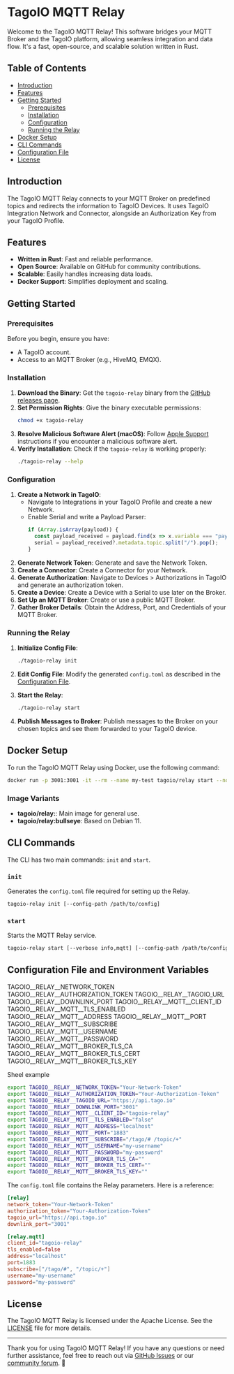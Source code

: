# TagoIO MQTT Relay

Welcome to the TagoIO MQTT Relay! This software bridges your MQTT Broker and the TagoIO platform, allowing seamless integration and data flow. It's a fast, open-source, and scalable solution written in Rust.

## Table of Contents

- [Introduction](#introduction)
- [Features](#features)
- [Getting Started](#getting-started)
  - [Prerequisites](#prerequisites)
  - [Installation](#installation)
  - [Configuration](#configuration)
  - [Running the Relay](#running-the-relay)
- [Docker Setup](#docker-setup)
- [CLI Commands](#cli-commands)
- [Configuration File](#configuration-file)
- [License](#license)

## Introduction

The TagoIO MQTT Relay connects to your MQTT Broker on predefined topics and redirects the information to TagoIO Devices. It uses TagoIO Integration Network and Connector, alongside an Authorization Key from your TagoIO Profile.

## Features

- **Written in Rust**: Fast and reliable performance.
- **Open Source**: Available on GitHub for community contributions.
- **Scalable**: Easily handles increasing data loads.
- **Docker Support**: Simplifies deployment and scaling.

## Getting Started

### Prerequisites

Before you begin, ensure you have:

- A TagoIO account.
- Access to an MQTT Broker (e.g., HiveMQ, EMQX).

### Installation

1. **Download the Binary**: Get the `tagoio-relay` binary from the [GitHub releases page](./releases/latest).
2. **Set Permission Rights**: Give the binary executable permissions:
   ```sh
   chmod +x tagoio-relay
   ```
3. **Resolve Malicious Software Alert (macOS)**: Follow [Apple Support](https://support.apple.com) instructions if you encounter a malicious software alert.
4. **Verify Installation**: Check if the `tagoio-relay` is working properly:
   ```sh
   ./tagoio-relay --help
   ```

### Configuration

1. **Create a Network in TagoIO**:
   - Navigate to Integrations in your TagoIO Profile and create a new Network.
   - Enable Serial and write a Payload Parser:
     ```js
     if (Array.isArray(payload)) {
       const payload_received = payload.find(x => x.variable === "payload");
       serial = payload_received?.metadata.topic.split("/").pop();
     }
     ```
2. **Generate Network Token**: Generate and save the Network Token.
3. **Create a Connector**: Create a Connector for your Network.
4. **Generate Authorization**: Navigate to Devices > Authorizations in TagoIO and generate an authorization token.
5. **Create a Device**: Create a Device with a Serial to use later on the Broker.
6. **Set Up an MQTT Broker**: Create or use a public MQTT Broker.
7. **Gather Broker Details**: Obtain the Address, Port, and Credentials of your MQTT Broker.

### Running the Relay

1. **Initialize Config File**:
   ```sh
   ./tagoio-relay init
   ```
2. **Edit Config File**: Modify the generated `config.toml` as described in the [Configuration File](#configuration-file-and-environment-variables).

3. **Start the Relay**:
   ```sh
   ./tagoio-relay start
   ```
4. **Publish Messages to Broker**: Publish messages to the Broker on your chosen topics and see them forwarded to your TagoIO device.

## Docker Setup

To run the TagoIO MQTT Relay using Docker, use the following command:

```sh
docker run -p 3001:3001 -it --rm --name my-test tagoio/relay start --no-daemon
```

### Image Variants

- **tagoio/relay:<version>**: Main image for general use.
- **tagoio/relay:bullseye**: Based on Debian 11.

## CLI Commands

The CLI has two main commands: `init` and `start`.

### `init`

Generates the `config.toml` file required for setting up the Relay.

```sh
tagoio-relay init [--config-path /path/to/config]
```

### `start`

Starts the MQTT Relay service.

```sh
tagoio-relay start [--verbose info,mqtt] [--config-path /path/to/config.toml]
```

## Configuration File and Environment Variables

TAGOIO__RELAY__NETWORK_TOKEN
TAGOIO__RELAY__AUTHORIZATION_TOKEN
TAGOIO__RELAY__TAGOIO_URL
TAGOIO__RELAY__DOWNLINK_PORT
TAGOIO__RELAY__MQTT__CLIENT_ID
TAGOIO__RELAY__MQTT__TLS_ENABLED
TAGOIO__RELAY__MQTT__ADDRESS
TAGOIO__RELAY__MQTT__PORT
TAGOIO__RELAY__MQTT__SUBSCRIBE
TAGOIO__RELAY__MQTT__USERNAME
TAGOIO__RELAY__MQTT__PASSWORD
TAGOIO__RELAY__MQTT__BROKER_TLS_CA
TAGOIO__RELAY__MQTT__BROKER_TLS_CERT
TAGOIO__RELAY__MQTT__BROKER_TLS_KEY

Sheel example
```sh
export TAGOIO__RELAY__NETWORK_TOKEN="Your-Network-Token"
export TAGOIO__RELAY__AUTHORIZATION_TOKEN="Your-Authorization-Token"
export TAGOIO__RELAY__TAGOIO_URL="https://api.tago.io"
export TAGOIO__RELAY__DOWNLINK_PORT="3001"
export TAGOIO__RELAY__MQTT__CLIENT_ID="tagoio-relay"
export TAGOIO__RELAY__MQTT__TLS_ENABLED="false"
export TAGOIO__RELAY__MQTT__ADDRESS="localhost"
export TAGOIO__RELAY__MQTT__PORT="1883"
export TAGOIO__RELAY__MQTT__SUBSCRIBE="/tago/# /topic/+"
export TAGOIO__RELAY__MQTT__USERNAME="my-username"
export TAGOIO__RELAY__MQTT__PASSWORD="my-password"
export TAGOIO__RELAY__MQTT__BROKER_TLS_CA=""
export TAGOIO__RELAY__MQTT__BROKER_TLS_CERT=""
export TAGOIO__RELAY__MQTT__BROKER_TLS_KEY=""
```

The `config.toml` file contains the Relay parameters. Here is a reference:

```toml
[relay]
network_token="Your-Network-Token"
authorization_token="Your-Authorization-Token"
tagoio_url="https://api.tago.io"
downlink_port="3001"

[relay.mqtt]
client_id="tagoio-relay"
tls_enabled=false
address="localhost"
port=1883
subscribe=["/tago/#", "/topic/+"]
username="my-username"
password="my-password"
```

## License

The TagoIO MQTT Relay is licensed under the Apache License. See the [LICENSE](./LICENSE) file for more details.

---

Thank you for using TagoIO MQTT Relay! If you have any questions or need further assistance, feel free to reach out via [GitHub Issues](#) or our [community forum](#). 🚀